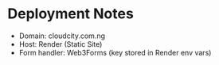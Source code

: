 # Deployment Notes
- Domain: cloudcity.com.ng
- Host: Render (Static Site)
- Form handler: Web3Forms (key stored in Render env vars)
